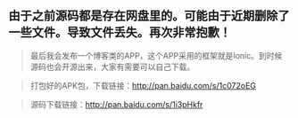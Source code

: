 ## 由于之前源码都是存在网盘里的。可能由于近期删除了一些文件。导致文件丢失。再次非常抱歉！

> 最后我会发布一个博客类的APP，这个APP采用的框架就是Ionic。到时候源码也会开源出来，大家有需要可以自己下载。

> 打包好的APK包，下载链接：http://pan.baidu.com/s/1c072oEG

> 源码下载链接：http://pan.baidu.com/s/1i3pHkfr
